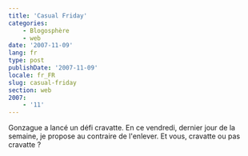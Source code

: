 ```yaml
---
title: 'Casual Friday'
categories:
    - Blogosphère
    - web
date: '2007-11-09'
lang: fr
type: post
publishDate: '2007-11-09'
locale: fr_FR
slug: casual-friday
section: web
2007:
    - '11'
---
```


Gonzague a lancé un défi cravatte. En ce vendredi, dernier jour de la semaine, je propose au contraire de l'enlever. Et vous, cravatte ou pas cravatte&nbsp;?